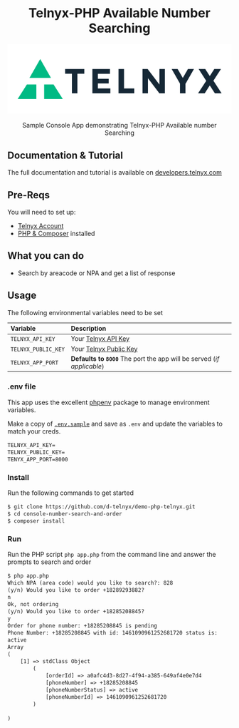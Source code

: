 <div align="center">

# Telnyx-PHP Available Number Searching

![Telnyx](../logo-dark.png)

Sample Console App demonstrating Telnyx-PHP Available number Searching

</div>

## Documentation & Tutorial

The full documentation and tutorial is available on [developers.telnyx.com](https://developers.telnyx.com)

## Pre-Reqs

You will need to set up:

* [Telnyx Account](https://telnyx.com/sign-up?utm_source=referral&utm_medium=github_referral&utm_campaign=cross-site-link)
* [PHP & Composer](https://developers.telnyx.com/docs/v2/development/dev-env-setup?lang=php&utm_source=referral&utm_medium=github_referral&utm_campaign=cross-site-link) installed

## What you can do

* Search by areacode or NPA and get a list of response

## Usage

The following environmental variables need to be set

| Variable               | Description                                                                                                                                              |
|:-----------------------|:---------------------------------------------------------------------------------------------------------------------------------------------------------|
| `TELNYX_API_KEY`       | Your [Telnyx API Key](https://portal.telnyx.com/#/app/api-keys?utm_source=referral&utm_medium=github_referral&utm_campaign=cross-site-link)              |
| `TELNYX_PUBLIC_KEY`    | Your [Telnyx Public Key](https://portal.telnyx.com/#/app/account/public-key?utm_source=referral&utm_medium=github_referral&utm_campaign=cross-site-link) |
| `TELNYX_APP_PORT`      | **Defaults to `8000`** The port the app will be served (_if applicable_)                                                                                                  |

### .env file

This app uses the excellent [phpenv](https://github.com/vlucas/phpdotenv) package to manage environment variables.

Make a copy of [`.env.sample`](./.env.sample) and save as `.env` and update the variables to match your creds.

```
TELNYX_API_KEY=
TELNYX_PUBLIC_KEY=
TENYX_APP_PORT=8000
```

### Install

Run the following commands to get started

```
$ git clone https://github.com/d-telnyx/demo-php-telnyx.git
$ cd console-number-search-and-order
$ composer install
```

### Run

Run the PHP script `php app.php` from the command line and answer the prompts to search and order

```
$ php app.php
Which NPA (area code) would you like to search?: 828
(y/n) Would you like to order +18289293882?
n
Ok, not ordering
(y/n) Would you like to order +18285208845?
y
Order for phone number: +18285208845 is pending
Phone Number: +18285208845 with id: 1461090961252681720 status is: active
Array
(
    [1] => stdClass Object
        (
            [orderId] => a0afc4d3-8d27-4f94-a385-649af4e0e7d4
            [phoneNumber] => +18285208845
            [phoneNumberStatus] => active
            [phoneNumberId] => 1461090961252681720
        )

)
```
